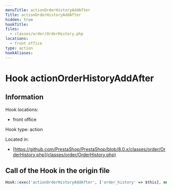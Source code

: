 ```yaml
---
menuTitle: actionOrderHistoryAddAfter
Title: actionOrderHistoryAddAfter
hidden: true
hookTitle: 
files:
  - classes/order/OrderHistory.php
locations:
  - front office
type: action
hookAliases:
---
```


# Hook actionOrderHistoryAddAfter

## Information

Hook locations: 
  - front office

Hook type: action

Located in: 
  - [https://github.com/PrestaShop/PrestaShop/blob/8.0.x/classes/order/OrderHistory.php](classes/order/OrderHistory.php)

## Call of the Hook in the origin file

```php
Hook::exec('actionOrderHistoryAddAfter', ['order_history' => $this], null, false, true, false, $order->id_shop)
```